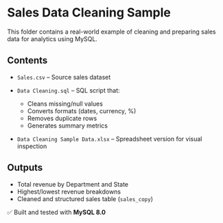 # Sales Data Cleaning Sample

This folder contains a real-world example of cleaning and preparing sales data for analytics using MySQL.

## Contents

- `Sales.csv` – Source sales dataset
- `Data Cleaning.sql` – SQL script that:
  - Cleans missing/null values
  - Converts formats (dates, currency, %)
  - Removes duplicate rows
  - Generates summary metrics

- `Data Cleaning Sample Data.xlsx` – Spreadsheet version for visual inspection

## Outputs
- Total revenue by Department and State
- Highest/lowest revenue breakdowns
- Cleaned and structured sales table (`sales_copy`)

✅ Built and tested with **MySQL 8.0**

